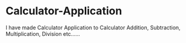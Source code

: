 # Calculator-Application
I have made Calculator Application to Calculator Addition, Subtraction, Multiplication, Division etc......
